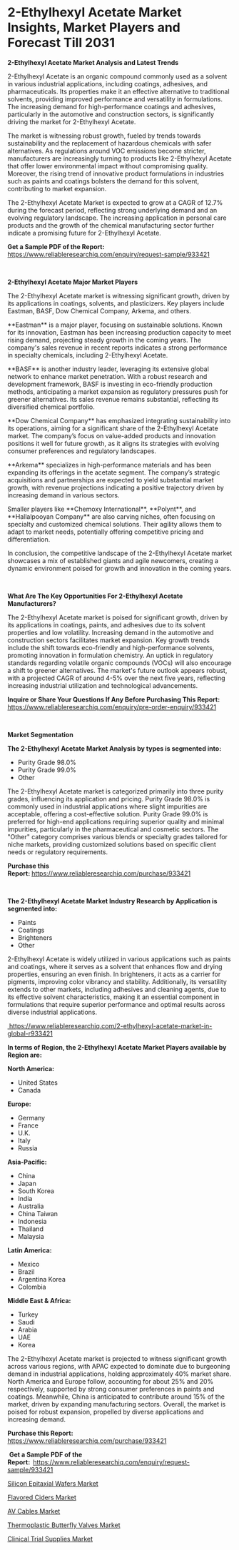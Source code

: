 <p><h1>2-Ethylhexyl Acetate Market Insights, Market Players and Forecast Till 2031</h1></p><p><strong>2-Ethylhexyl Acetate Market Analysis and Latest Trends</strong></p>
<p><p>2-Ethylhexyl Acetate is an organic compound commonly used as a solvent in various industrial applications, including coatings, adhesives, and pharmaceuticals. Its properties make it an effective alternative to traditional solvents, providing improved performance and versatility in formulations. The increasing demand for high-performance coatings and adhesives, particularly in the automotive and construction sectors, is significantly driving the market for 2-Ethylhexyl Acetate.</p><p>The market is witnessing robust growth, fueled by trends towards sustainability and the replacement of hazardous chemicals with safer alternatives. As regulations around VOC emissions become stricter, manufacturers are increasingly turning to products like 2-Ethylhexyl Acetate that offer lower environmental impact without compromising quality. Moreover, the rising trend of innovative product formulations in industries such as paints and coatings bolsters the demand for this solvent, contributing to market expansion.</p><p>The 2-Ethylhexyl Acetate Market is expected to grow at a CAGR of 12.7% during the forecast period, reflecting strong underlying demand and an evolving regulatory landscape. The increasing application in personal care products and the growth of the chemical manufacturing sector further indicate a promising future for 2-Ethylhexyl Acetate.</p></p>
<p><strong>Get a Sample PDF of the Report:&nbsp;</strong> <a href="https://www.reliableresearchiq.com/enquiry/request-sample/933421?utm_campaign=1996&utm_medium=2&utm_source=Github&utm_content=ia&utm_term=25122024&utm_id=2-ethylhexyl-acetate">https://www.reliableresearchiq.com/enquiry/request-sample/933421</a></p>
<p>&nbsp;</p>
<p><strong>2-Ethylhexyl Acetate Major Market Players</strong></p>
<p><p>The 2-Ethylhexyl Acetate market is witnessing significant growth, driven by its applications in coatings, solvents, and plasticizers. Key players include Eastman, BASF, Dow Chemical Company, Arkema, and others.</p><p>**Eastman** is a major player, focusing on sustainable solutions. Known for its innovation, Eastman has been increasing production capacity to meet rising demand, projecting steady growth in the coming years. The company's sales revenue in recent reports indicates a strong performance in specialty chemicals, including 2-Ethylhexyl Acetate.</p><p>**BASF** is another industry leader, leveraging its extensive global network to enhance market penetration. With a robust research and development framework, BASF is investing in eco-friendly production methods, anticipating a market expansion as regulatory pressures push for greener alternatives. Its sales revenue remains substantial, reflecting its diversified chemical portfolio.</p><p>**Dow Chemical Company** has emphasized integrating sustainability into its operations, aiming for a significant share of the 2-Ethylhexyl Acetate market. The company’s focus on value-added products and innovation positions it well for future growth, as it aligns its strategies with evolving consumer preferences and regulatory landscapes.</p><p>**Arkema** specializes in high-performance materials and has been expanding its offerings in the acetate segment. The company’s strategic acquisitions and partnerships are expected to yield substantial market growth, with revenue projections indicating a positive trajectory driven by increasing demand in various sectors.</p><p>Smaller players like **Chemoxy International**, **Polynt**, and **Hallalpooyan Company** are also carving niches, often focusing on specialty and customized chemical solutions. Their agility allows them to adapt to market needs, potentially offering competitive pricing and differentiation.</p><p>In conclusion, the competitive landscape of the 2-Ethylhexyl Acetate market showcases a mix of established giants and agile newcomers, creating a dynamic environment poised for growth and innovation in the coming years.</p></p>
<p>&nbsp;</p>
<p><strong>What Are The Key Opportunities For 2-Ethylhexyl Acetate Manufacturers?</strong></p>
<p><p>The 2-Ethylhexyl Acetate market is poised for significant growth, driven by its applications in coatings, paints, and adhesives due to its solvent properties and low volatility. Increasing demand in the automotive and construction sectors facilitates market expansion. Key growth trends include the shift towards eco-friendly and high-performance solvents, promoting innovation in formulation chemistry. An uptick in regulatory standards regarding volatile organic compounds (VOCs) will also encourage a shift to greener alternatives. The market's future outlook appears robust, with a projected CAGR of around 4-5% over the next five years, reflecting increasing industrial utilization and technological advancements.</p></p>
<p><strong>Inquire or Share Your Questions If Any Before Purchasing This Report:</strong> <a href="https://www.reliableresearchiq.com/enquiry/pre-order-enquiry/933421?utm_campaign=1996&utm_medium=2&utm_source=Github&utm_content=ia&utm_term=25122024&utm_id=2-ethylhexyl-acetate">https://www.reliableresearchiq.com/enquiry/pre-order-enquiry/933421</a></p>
<p>&nbsp;</p>
<p><strong>Market Segmentation</strong></p>
<p><strong>The 2-Ethylhexyl Acetate Market Analysis by types is segmented into:</strong></p>
<p><ul><li>Purity Grade 98.0%</li><li>Purity Grade 99.0%</li><li>Other</li></ul></p>
<p><p>The 2-Ethylhexyl Acetate market is categorized primarily into three purity grades, influencing its application and pricing. Purity Grade 98.0% is commonly used in industrial applications where slight impurities are acceptable, offering a cost-effective solution. Purity Grade 99.0% is preferred for high-end applications requiring superior quality and minimal impurities, particularly in the pharmaceutical and cosmetic sectors. The "Other" category comprises various blends or specialty grades tailored for niche markets, providing customized solutions based on specific client needs or regulatory requirements.</p></p>
<p><strong>Purchase this Report:&nbsp;</strong><a href="https://www.reliableresearchiq.com/purchase/933421?utm_campaign=1996&utm_medium=2&utm_source=Github&utm_content=ia&utm_term=25122024&utm_id=2-ethylhexyl-acetate">https://www.reliableresearchiq.com/purchase/933421</a></p>
<p>&nbsp;</p>
<p><strong>The 2-Ethylhexyl Acetate Market Industry Research by Application is segmented into:</strong></p>
<p><ul><li>Paints</li><li>Coatings</li><li>Brighteners</li><li>Other</li></ul></p>
<p><p>2-Ethylhexyl Acetate is widely utilized in various applications such as paints and coatings, where it serves as a solvent that enhances flow and drying properties, ensuring an even finish. In brighteners, it acts as a carrier for pigments, improving color vibrancy and stability. Additionally, its versatility extends to other markets, including adhesives and cleaning agents, due to its effective solvent characteristics, making it an essential component in formulations that require superior performance and optimal results across diverse industrial applications.</p></p>
<p><a href="https://www.reliableresearchiq.com/2-ethylhexyl-acetate-market-in-global-r933421?utm_campaign=1996&utm_medium=2&utm_source=Github&utm_content=ia&utm_term=25122024&utm_id=2-ethylhexyl-acetate">&nbsp;https://www.reliableresearchiq.com/2-ethylhexyl-acetate-market-in-global-r933421</a></p>
<p><strong>In terms of Region, the 2-Ethylhexyl Acetate Market Players available by Region are:</strong></p>
<p>
    <p> <strong> North America: </strong>
        <ul>
            <li>United States</li>
            <li>Canada</li>
        </ul>
        </p> 
    <p> <strong> Europe: </strong>
        <ul>
            <li>Germany</li>
            <li>France</li>
            <li>U.K.</li>
            <li>Italy</li>
            <li>Russia</li>
        </ul>
        </p> 
    <p> <strong> Asia-Pacific: </strong>
        <ul>
            <li>China</li>
            <li>Japan</li>
            <li>South Korea</li>
            <li>India</li>
            <li>Australia</li>
            <li>China Taiwan</li>
            <li>Indonesia</li>
            <li>Thailand</li>
            <li>Malaysia</li>
        </ul>
        </p> 
    <p> <strong> Latin America: </strong>
        <ul>
            <li>Mexico</li>
            <li>Brazil</li>
            <li>Argentina Korea</li>
            <li>Colombia</li>
        </ul>
        </p> 
    <p> <strong> Middle East & Africa: </strong>
        <ul>
            <li>Turkey</li>
            <li>Saudi</li>
            <li>Arabia</li>
            <li>UAE</li>
            <li>Korea</li>
        </ul>
    </p>
    </p>
<p><p>The 2-Ethylhexyl Acetate market is projected to witness significant growth across various regions, with APAC expected to dominate due to burgeoning demand in industrial applications, holding approximately 40% market share. North America and Europe follow, accounting for about 25% and 20% respectively, supported by strong consumer preferences in paints and coatings. Meanwhile, China is anticipated to contribute around 15% of the market, driven by expanding manufacturing sectors. Overall, the market is poised for robust expansion, propelled by diverse applications and increasing demand.</p></p>
<p><strong>Purchase this Report: </strong><a href="https://www.reliableresearchiq.com/purchase/933421?utm_campaign=1996&utm_medium=2&utm_source=Github&utm_content=ia&utm_term=25122024&utm_id=2-ethylhexyl-acetate">https://www.reliableresearchiq.com/purchase/933421</a></p>
<p>&nbsp;<strong>Get a Sample PDF of the Report:&nbsp;&nbsp;</strong><a href="https://www.reliableresearchiq.com/enquiry/request-sample/933421?utm_campaign=1996&utm_medium=2&utm_source=Github&utm_content=ia&utm_term=25122024&utm_id=2-ethylhexyl-acetate">https://www.reliableresearchiq.com/enquiry/request-sample/933421</a></p>
<p><strong></strong></p>
<p><p><a href="https://www.linkedin.com/pulse/in-depth-silicon-epitaxial-wafers-market-analysis-expansion-gb1ae?utm_campaign=1996&utm_medium=2&utm_source=Github&utm_content=ia&utm_term=25122024&utm_id=2-ethylhexyl-acetate">Silicon Epitaxial Wafers Market</a></p><p><a href="https://www.linkedin.com/pulse/whats-fueling-flavored-ciders-markets-growth-106-cagr-projected-jqpqe?utm_campaign=1996&utm_medium=2&utm_source=Github&utm_content=ia&utm_term=25122024&utm_id=2-ethylhexyl-acetate">Flavored Ciders Market</a></p><p><a href="https://www.linkedin.com/pulse/detailed-report-av-cables-market-growth-share-143-cagr-forecast-vcwje?utm_campaign=1996&utm_medium=2&utm_source=Github&utm_content=ia&utm_term=25122024&utm_id=2-ethylhexyl-acetate">AV Cables Market</a></p><p><a href="https://www.linkedin.com/pulse/thermoplastic-butterfly-valves-market-size-trends-86-growth-hy7sf?utm_campaign=1996&utm_medium=2&utm_source=Github&utm_content=ia&utm_term=25122024&utm_id=2-ethylhexyl-acetate">Thermoplastic Butterfly Valves Market</a></p><p><a href="https://www.linkedin.com/pulse/clinical-trial-suppliesmarkets-82-cagr-analysis-projecting-ytaff?utm_campaign=1996&utm_medium=2&utm_source=Github&utm_content=ia&utm_term=25122024&utm_id=2-ethylhexyl-acetate">Clinical Trial Supplies Market</a></p></p>